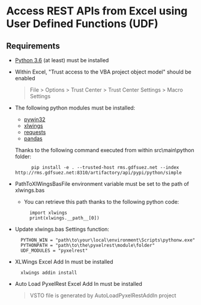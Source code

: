 # Access REST APIs from Excel using User Defined Functions (UDF)

## Requirements

- [Python 3.6](https://www.python.org/ftp/python/3.6.0/python-3.6.0b4-amd64.exe) (at least) must be installed
- Within Excel, "Trust access to the VBA project object model" should be enabled

    > File > Options > Trust Center > Trust Center Settings > Macro Settings

- The following python modules must be installed:

    - [pywin32](https://sourceforge.net/projects/pywin32/)
    - [xlwings](https://www.xlwings.org/)
    - [requests](http://docs.python-requests.org/en/master/)
    - [pandas](http://pandas.pydata.org/)

    Thanks to the following command executed from within src\main\python folder:

            pip install -e . --trusted-host rms.gdfsuez.net --index http://rms.gdfsuez.net:8310/artifactory/api/pypi/python/simple

- PathToXlWingsBasFile environment variable must be set to the path of xlwings.bas

    - You can retrieve this path thanks to the following python code:

            import xlwings
            print(xlwings.__path__[0])

- Update xlwings.bas Settings function:

        PYTHON_WIN = "path\to\your\local\environment\Scripts\pythonw.exe"
        PYTHONPATH = "path\to\the\pyxelrest\module\folder"
        UDF_MODULES = "pyxelrest"

- XLWings Excel Add In must be installed

        xlwings addin install

- Auto Load PyxelRest Excel Add In must be installed

    > VSTO file is generated by AutoLoadPyxelRestAddIn project
